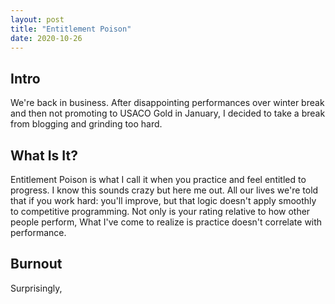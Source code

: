 ```yaml
---
layout: post
title: "Entitlement Poison"
date: 2020-10-26
---
```


## Intro
We're back in business. After disappointing performances over winter break and then 
not promoting to USACO Gold in January, I decided to take a break from blogging and 
grinding too hard.

## What Is It?
Entitlement Poison is what I call it when you practice and feel entitled to progress.
I know this sounds crazy but here me out. All our lives we're told that if you work hard: you'll improve, but 
that logic doesn't apply smoothly to competitive programming. Not only is your rating relative to how
other people perform,
What I've come to realize is practice doesn't correlate with performance.

## Burnout
Surprisingly, 


